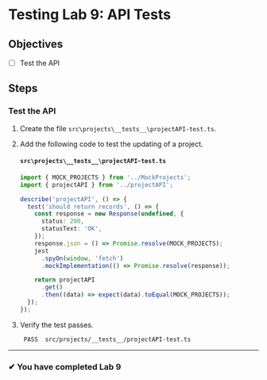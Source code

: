 # Testing Lab 9: API Tests

## Objectives

- [ ] Test the API

## Steps

### Test the API

1. Create the file `src\projects\__tests__\projectAPI-test.ts`.
1. Add the following code to test the updating of a project.

   #### `src\projects\__tests__\projectAPI-test.ts`

   ```ts
   import { MOCK_PROJECTS } from '../MockProjects';
   import { projectAPI } from '../projectAPI';

   describe('projectAPI', () => {
     test('should return records', () => {
       const response = new Response(undefined, {
         status: 200,
         statusText: 'OK',
       });
       response.json = () => Promise.resolve(MOCK_PROJECTS);
       jest
         .spyOn(window, 'fetch')
         .mockImplementation(() => Promise.resolve(response));

       return projectAPI
         .get()
         .then((data) => expect(data).toEqual(MOCK_PROJECTS));
     });
   });
   ```

1. Verify the test passes.

   ```shell
    PASS  src/projects/__tests__/projectAPI-test.ts
   ```

---

### &#10004; You have completed Lab 9
